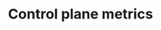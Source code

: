 ---
type: docs
title: "Control plane metrics"
linkTitle: "Metrics"
weight: 200
description: "How to setup metrics for the Radius control plane"
---